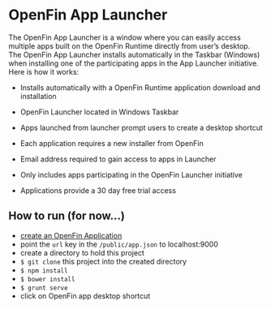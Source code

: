 # OpenFin App Launcher

The OpenFin App Launcher is a window where you can easily access multiple apps built on the OpenFin Runtime directly from user’s desktop. The OpenFin App Launcher installs automatically  in the Taskbar (Windows) when installing one of the participating apps in the App Launcher initiative. Here is how it works:   

* Installs automatically with a OpenFin Runtime application download and installation

* OpenFin Launcher located in Windows Taskbar

* Apps launched from launcher prompt users to create a desktop shortcut

* Each application requires a new installer from OpenFin

* Email address required to gain access to apps in Launcher

* Only includes apps participating in the OpenFin Launcher initiative

* Applications provide a 30 day free trial access


## How to run (for now...)

* [create an OpenFin Application](https://github.com/openfin/generator-openfin)
* point the `url` key in the `/public/app.json` to localhost:9000
* create a directory to hold this project 
* `$ git clone` this project into the created directory 
* `$ npm install`
* `$ bower install`
* `$ grunt serve`
* click on OpenFin app desktop shortcut 
